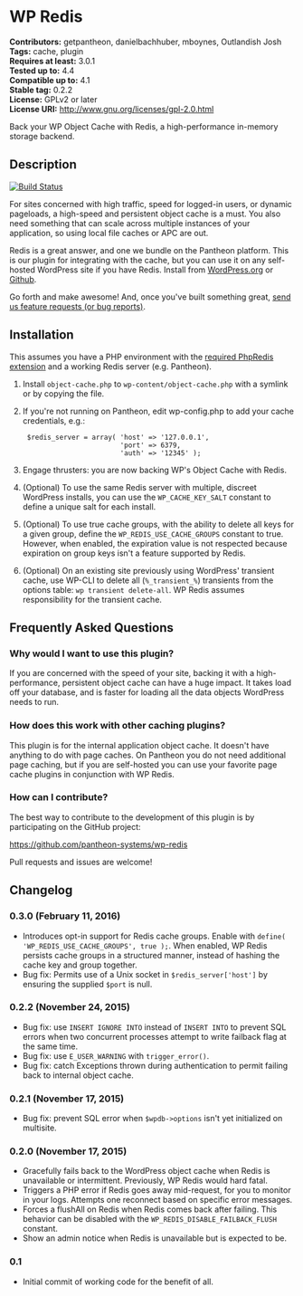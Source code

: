 # WP Redis #
**Contributors:** getpantheon, danielbachhuber, mboynes, Outlandish Josh  
**Tags:** cache, plugin  
**Requires at least:** 3.0.1  
**Tested up to:** 4.4  
**Compatible up to:** 4.1  
**Stable tag:** 0.2.2  
**License:** GPLv2 or later  
**License URI:** http://www.gnu.org/licenses/gpl-2.0.html  

Back your WP Object Cache with Redis, a high-performance in-memory storage backend.

## Description ##

[![Build Status](https://travis-ci.org/pantheon-systems/wp-redis.svg?branch=master)](https://travis-ci.org/pantheon-systems/wp-redis)

For sites concerned with high traffic, speed for logged-in users, or dynamic pageloads, a high-speed and persistent object cache is a must. You also need something that can scale across multiple instances of your application, so using local file caches or APC are out.

Redis is a great answer, and one we bundle on the Pantheon platform. This is our plugin for integrating with the cache, but you can use it on any self-hosted WordPress site if you have Redis. Install from [WordPress.org](https://wordpress.org/plugins/wp-redis/) or [Github](https://github.com/pantheon-systems/wp-redis).

Go forth and make awesome! And, once you've built something great, [send us feature requests (or bug reports)](https://github.com/pantheon-systems/wp-redis/issues).

## Installation ##

This assumes you have a PHP environment with the [required PhpRedis extension](https://github.com/phpredis/phpredis) and a working Redis server (e.g. Pantheon).

1. Install `object-cache.php` to `wp-content/object-cache.php` with a symlink or by copying the file.
2. If you're not running on Pantheon, edit wp-config.php to add your cache credentials, e.g.:

        $redis_server = array( 'host' => '127.0.0.1',
                               'port' => 6379,
                               'auth' => '12345' );

3. Engage thrusters: you are now backing WP's Object Cache with Redis.
4. (Optional) To use the same Redis server with multiple, discreet WordPress installs, you can use the `WP_CACHE_KEY_SALT` constant to define a unique salt for each install.
5. (Optional) To use true cache groups, with the ability to delete all keys for a given group, define the `WP_REDIS_USE_CACHE_GROUPS` constant to true. However, when enabled, the expiration value is not respected because expiration on group keys isn't a feature supported by Redis.
6. (Optional) On an existing site previously using WordPress' transient cache, use WP-CLI to delete all (`%_transient_%`) transients from the options table: `wp transient delete-all`. WP Redis assumes responsibility for the transient cache.

## Frequently Asked Questions ##

### Why would I want to use this plugin? ###

If you are concerned with the speed of your site, backing it with a high-performance, persistent object cache can have a huge impact. It takes load off your database, and is faster for loading all the data objects WordPress needs to run.

### How does this work with other caching plugins? ###

This plugin is for the internal application object cache. It doesn't have anything to do with page caches. On Pantheon you do not need additional page caching, but if you are self-hosted you can use your favorite page cache plugins in conjunction with WP Redis.

### How can I contribute? ###

The best way to contribute to the development of this plugin is by participating on the GitHub project:

https://github.com/pantheon-systems/wp-redis

Pull requests and issues are welcome!

## Changelog ##

### 0.3.0 (February 11, 2016) ###
* Introduces opt-in support for Redis cache groups. Enable with `define( 'WP_REDIS_USE_CACHE_GROUPS', true );`. When enabled, WP Redis persists cache groups in a structured manner, instead of hashing the cache key and group together.
* Bug fix: Permits use of a Unix socket in `$redis_server['host']` by ensuring the supplied `$port` is null.

### 0.2.2 (November 24, 2015) ###

* Bug fix: use `INSERT IGNORE INTO` instead of `INSERT INTO` to prevent SQL errors when two concurrent processes attempt to write failback flag at the same time.
* Bug fix: use `E_USER_WARNING` with `trigger_error()`.
* Bug fix: catch Exceptions thrown during authentication to permit failing back to internal object cache.

### 0.2.1 (November 17, 2015) ###

* Bug fix: prevent SQL error when `$wpdb->options` isn't yet initialized on multisite.

### 0.2.0 (November 17, 2015) ###

* Gracefully fails back to the WordPress object cache when Redis is unavailable or intermittent. Previously, WP Redis would hard fatal.
* Triggers a PHP error if Redis goes away mid-request, for you to monitor in your logs. Attempts one reconnect based on specific error messages.
* Forces a flushAll on Redis when Redis comes back after failing. This behavior can be disabled with the `WP_REDIS_DISABLE_FAILBACK_FLUSH` constant.
* Show an admin notice when Redis is unavailable but is expected to be.

### 0.1 ###
* Initial commit of working code for the benefit of all.
